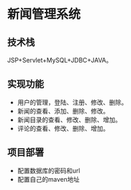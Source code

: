 # 新闻管理系统
## 技术栈

JSP+Servlet+MySQL+JDBC+JAVA。
## 实现功能
- 用户的管理，登陆、注册、修改、删除。
- 新闻的查看、添加、删除、修改。
- 新闻目录的查看、修改、删除、增加。
- 评论的查看、修改、删除、增加。
## 项目部署
- 配置数据库的密码和url
- 配置自己的maven地址
